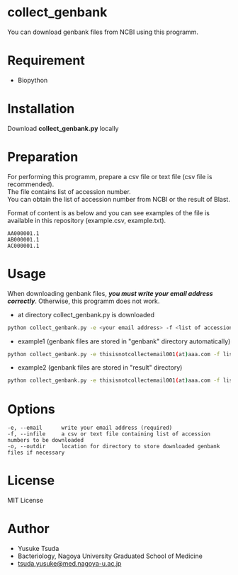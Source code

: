 # collect_genbank
You can download genbank files from NCBI using this programm.  

# Requirement
* Biopython

# Installation
Download **collect_genbank.py** locally 

# Preparation
For performing this programm, prepare a csv file or text file (csv file is recommended).   
The file contains list of accession number.  
You can obtain the list of accession number from NCBI or the result of Blast.  
  
Format of content is as below and you can see examples of the file is available in this repository (example.csv, example.txt).  

```
AA000001.1
AB000001.1
AC000001.1
```

# Usage
When downloading genbank files, ***you must write your email address correctly***. Otherwise, this programm does not work.

* at directory collect_genbank.py is downloaded
```bash
python collect_genbank.py -e <your email address> -f <list of accession numbers> -o <location of directory to store if necessary>
```

* example1 (genbank files are stored in "genbank" directory automatically)
```bash
python collect_genbank.py -e thisisnotcollectemail001(at)aaa.com -f list.csv
```
* example2 (genbank files are stored in "result" directory)
```bash
python collect_genbank.py -e thisisnotcollectemail001(at)aaa.com -f list2.csv -o result
```

# Options
```
-e, --email      write your email address (required)
-f, --infile     a csv or text file containing list of accession numbers to be downloaded
-o, --outdir     location for directory to store downloaded genbank files if necessary
```
# License
MIT License

# Author
* Yusuke Tsuda
* Bacteriology, Nagoya University Graduated School of Medicine
* tsuda.yusuke@med.nagoya-u.ac.jp
